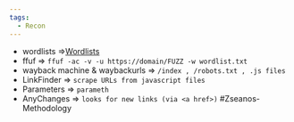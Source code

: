 ```yaml
---
tags:
  - Recon
---
```

- wordlists =>[Wordlists](https://github.com/danielmiessler/SecLists)
- ffuf => `ffuf -ac -v -u https://domain/FUZZ -w wordlist.txt`
- wayback machine & waybackurls =>  `/index , /robots.txt , .js files`
- LinkFinder => `scrape URLs from javascript files`
- Parameters => `parameth`
- AnyChanges => `looks for new links (via <a href>)`
#Zseanos-Methodology